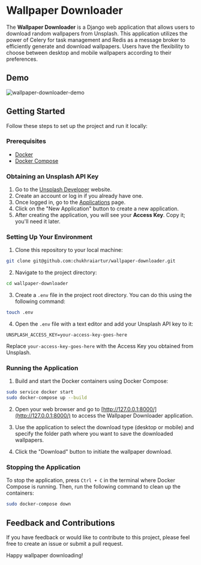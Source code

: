 # Wallpaper Downloader

The **Wallpaper Downloader** is a Django web application that allows users to download random wallpapers from Unsplash. This application utilizes the power of Celery for task management and Redis as a message broker to efficiently generate and download wallpapers. Users have the flexibility to choose between desktop and mobile wallpapers according to their preferences.

## Demo

![wallpaper-downloader-demo](https://github.com/chukhraiartur/wallpaper-downloader/assets/81998012/0fbe5cab-96fa-4f87-a490-75a5af1fc411)

## Getting Started

Follow these steps to set up the project and run it locally:

### Prerequisites

- [Docker](https://docs.docker.com/get-docker/)
- [Docker Compose](https://docs.docker.com/compose/install/)

### Obtaining an Unsplash API Key

1. Go to the [Unsplash Developer](https://unsplash.com/developers) website.
2. Create an account or log in if you already have one.
3. Once logged in, go to the [Applications](https://unsplash.com/oauth/applications) page.
4. Click on the "New Application" button to create a new application.
6. After creating the application, you will see your **Access Key**. Copy it; you'll need it later.

### Setting Up Your Environment

1. Clone this repository to your local machine:

```bash
git clone git@github.com:chukhraiartur/wallpaper-downloader.git
```

2. Navigate to the project directory:

```bash
cd wallpaper-downloader
```

3. Create a `.env` file in the project root directory. You can do this using the following command:

```bash
touch .env
```

4. Open the `.env` file with a text editor and add your Unsplash API key to it:

```env
UNSPLASH_ACCESS_KEY=your-access-key-goes-here
```

Replace `your-access-key-goes-here` with the Access Key you obtained from Unsplash.

### Running the Application

1. Build and start the Docker containers using Docker Compose:

```bash
sudo service docker start
sudo docker-compose up --build
```

2. Open your web browser and go to [http://127.0.0.1:8000/](http://127.0.0.1:8000/) to access the Wallpaper Downloader application.

3. Use the application to select the download type (desktop or mobile) and specify the folder path where you want to save the downloaded wallpapers.

4. Click the "Download" button to initiate the wallpaper download.

### Stopping the Application

To stop the application, press `Ctrl + C` in the terminal where Docker Compose is running. Then, run the following command to clean up the containers:

```bash
sudo docker-compose down
```

## Feedback and Contributions

If you have feedback or would like to contribute to this project, please feel free to create an issue or submit a pull request.

Happy wallpaper downloading!

